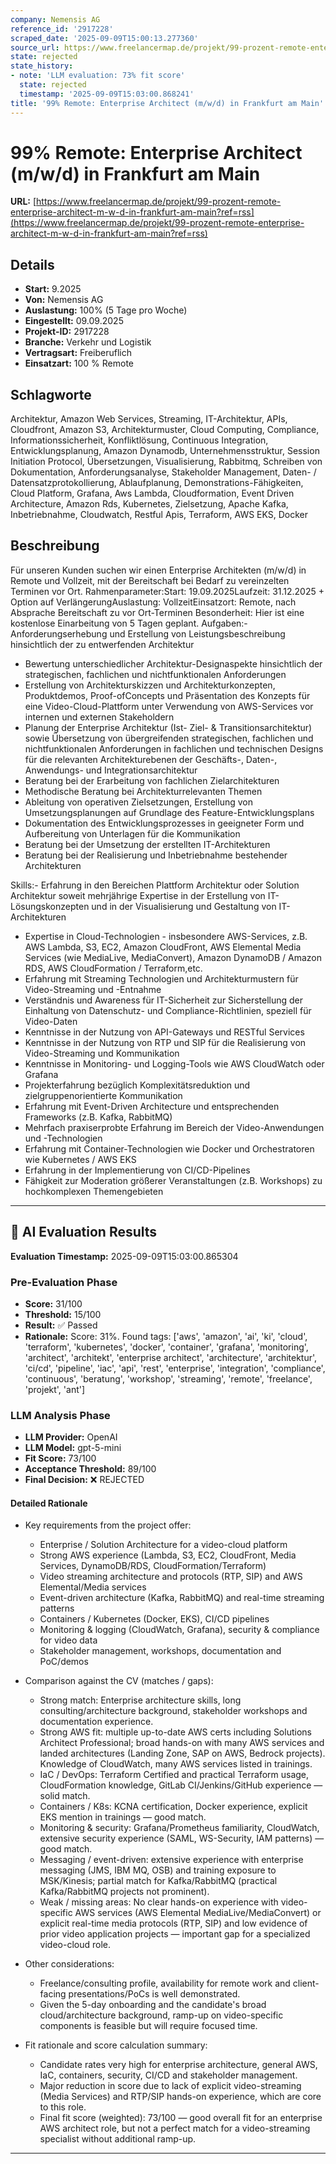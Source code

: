 ```yaml
---
company: Nemensis AG
reference_id: '2917228'
scraped_date: '2025-09-09T15:00:13.277360'
source_url: https://www.freelancermap.de/projekt/99-prozent-remote-enterprise-architect-m-w-d-in-frankfurt-am-main?ref=rss
state: rejected
state_history:
- note: 'LLM evaluation: 73% fit score'
  state: rejected
  timestamp: '2025-09-09T15:03:00.868241'
title: '99% Remote: Enterprise Architect (m/w/d) in Frankfurt am Main'
---
```



# 99% Remote: Enterprise Architect (m/w/d) in Frankfurt am Main
**URL:** [https://www.freelancermap.de/projekt/99-prozent-remote-enterprise-architect-m-w-d-in-frankfurt-am-main?ref=rss](https://www.freelancermap.de/projekt/99-prozent-remote-enterprise-architect-m-w-d-in-frankfurt-am-main?ref=rss)
## Details
- **Start:** 9.2025
- **Von:** Nemensis AG
- **Auslastung:** 100% (5 Tage pro Woche)
- **Eingestellt:** 09.09.2025
- **Projekt-ID:** 2917228
- **Branche:** Verkehr und Logistik
- **Vertragsart:** Freiberuflich
- **Einsatzart:** 100
                                                % Remote

## Schlagworte
Architektur, Amazon Web Services, Streaming, IT-Architektur, APIs, Cloudfront, Amazon S3, Architekturmuster, Cloud Computing, Compliance, Informationssicherheit, Konfliktlösung, Continuous Integration, Entwicklungsplanung, Amazon Dynamodb, Unternehmensstruktur, Session Initiation Protocol, Übersetzungen, Visualisierung, Rabbitmq, Schreiben von Dokumentation, Anforderungsanalyse, Stakeholder Management, Daten- / Datensatzprotokollierung, Ablaufplanung, Demonstrations-Fähigkeiten, Cloud Platform, Grafana, Aws Lambda, Cloudformation, Event Driven Architecture, Amazon Rds, Kubernetes, Zielsetzung, Apache Kafka, Inbetriebnahme, Cloudwatch, Restful Apis, Terraform, AWS EKS, Docker

## Beschreibung
Für unseren Kunden suchen wir einen Enterprise Architekten (m/w/d) in Remote und Vollzeit, mit der Bereitschaft bei Bedarf zu vereinzelten Terminen vor Ort.
Rahmenparameter:Start: 19.09.2025Laufzeit: 31.12.2025 + Option auf VerlängerungAuslastung: VollzeitEinsatzort: Remote, nach Absprache Bereitschaft zu vor Ort-Terminen
Besonderheit: Hier ist eine kostenlose Einarbeitung von 5 Tagen geplant.
Aufgaben:- Anforderungserhebung und Erstellung von Leistungsbeschreibung hinsichtlich der zu entwerfenden Architektur
- Bewertung unterschiedlicher Architektur-Designaspekte hinsichtlich der strategischen, fachlichen und nichtfunktionalen Anforderungen
- Erstellung von Architekturskizzen und Architekturkonzepten, Produktdemos, Proof-ofConcepts und Präsentation des Konzepts für eine Video-Cloud-Plattform unter Verwendung von AWS-Services vor internen und externen Stakeholdern
- Planung der Enterprise Architektur (Ist- Ziel- & Transitionsarchitektur) sowie Übersetzung von übergreifenden strategischen, fachlichen und nichtfunktionalen Anforderungen in fachlichen und technischen Designs für die relevanten Architekturebenen der Geschäfts-, Daten-, Anwendungs- und Integrationsarchitektur
- Beratung bei der Erarbeitung von fachlichen Zielarchitekturen
- Methodische Beratung bei Architekturrelevanten Themen
- Ableitung von operativen Zielsetzungen, Erstellung von Umsetzungsplanungen auf Grundlage des Feature-Entwicklungsplans
- Dokumentation des Entwicklungsprozesses in geeigneter Form und Aufbereitung von Unterlagen für die Kommunikation
- Beratung bei der Umsetzung der erstellten IT-Architekturen
- Beratung bei der Realisierung und Inbetriebnahme bestehender Architekturen

Skills:- Erfahrung in den Bereichen Plattform Architektur oder Solution Architektur soweit mehrjährige Expertise in der Erstellung von IT-Lösungskonzepten und in der Visualisierung und Gestaltung von IT-Architekturen
- Expertise in Cloud-Technologien - insbesondere AWS-Services, z.B. AWS Lambda, S3, EC2, Amazon CloudFront, AWS Elemental Media Services (wie MediaLive, MediaConvert), Amazon DynamoDB / Amazon RDS, AWS CloudFormation / Terraform,etc.
- Erfahrung mit Streaming Technologien und Architekturmustern für Video-Streaming und -Entnahme
- Verständnis und Awareness für IT-Sicherheit zur Sicherstellung der Einhaltung von Datenschutz- und Compliance-Richtlinien, speziell für Video-Daten
- Kenntnisse in der Nutzung von API-Gateways und RESTful Services
- Kenntnisse in der Nutzung von RTP und SIP für die Realisierung von Video-Streaming und Kommunikation
- Kenntnisse in Monitoring- und Logging-Tools wie AWS CloudWatch oder Grafana
- Projekterfahrung bezüglich Komplexitätsreduktion und zielgruppenorientierte Kommunikation
- Erfahrung mit Event-Driven Architecture und entsprechenden Frameworks (z.B. Kafka, RabbitMQ)
- Mehrfach praxiserprobte Erfahrung im Bereich der Video-Anwendungen und -Technologien
- Erfahrung mit Container-Technologien wie Docker und Orchestratoren wie Kubernetes / AWS EKS
- Erfahrung in der Implementierung von CI/CD-Pipelines
- Fähigkeit zur Moderation größerer Veranstaltungen (z.B. Workshops) zu hochkomplexen Themengebieten

---

## 🤖 AI Evaluation Results

**Evaluation Timestamp:** 2025-09-09T15:03:00.865304

### Pre-Evaluation Phase
- **Score:** 31/100
- **Threshold:** 15/100
- **Result:** ✅ Passed
- **Rationale:** Score: 31%. Found tags: ['aws', 'amazon', 'ai', 'ki', 'cloud', 'terraform', 'kubernetes', 'docker', 'container', 'grafana', 'monitoring', 'architect', 'architekt', 'enterprise architect', 'architecture', 'architektur', 'ci/cd', 'pipeline', 'iac', 'api', 'rest', 'enterprise', 'integration', 'compliance', 'continuous', 'beratung', 'workshop', 'streaming', 'remote', 'freelance', 'projekt', 'ant']

### LLM Analysis Phase
- **LLM Provider:** OpenAI
- **LLM Model:** gpt-5-mini
- **Fit Score:** 73/100
- **Acceptance Threshold:** 89/100
- **Final Decision:** ❌ REJECTED

#### Detailed Rationale
- Key requirements from the project offer:
  - Enterprise / Solution Architecture for a video-cloud platform
  - Strong AWS experience (Lambda, S3, EC2, CloudFront, Media Services, DynamoDB/RDS, CloudFormation/Terraform)
  - Video streaming architecture and protocols (RTP, SIP) and AWS Elemental/Media services
  - Event-driven architecture (Kafka, RabbitMQ) and real-time streaming patterns
  - Containers / Kubernetes (Docker, EKS), CI/CD pipelines
  - Monitoring & logging (CloudWatch, Grafana), security & compliance for video data
  - Stakeholder management, workshops, documentation and PoC/demos

- Comparison against the CV (matches / gaps):
  - Strong match: Enterprise architecture skills, long consulting/architecture background, stakeholder workshops and documentation experience.
  - Strong AWS fit: multiple up-to-date AWS certs including Solutions Architect Professional; broad hands-on with many AWS services and landed architectures (Landing Zone, SAP on AWS, Bedrock projects). Knowledge of CloudWatch, many AWS services listed in trainings.
  - IaC / DevOps: Terraform Certified and practical Terraform usage, CloudFormation knowledge, GitLab CI/Jenkins/GitHub experience — solid match.
  - Containers / K8s: KCNA certification, Docker experience, explicit EKS mention in trainings — good match.
  - Monitoring & security: Grafana/Prometheus familiarity, CloudWatch, extensive security experience (SAML, WS-Security, IAM patterns) — good match.
  - Messaging / event-driven: extensive experience with enterprise messaging (JMS, IBM MQ, OSB) and training exposure to MSK/Kinesis; partial match for Kafka/RabbitMQ (practical Kafka/RabbitMQ projects not prominent).
  - Weak / missing areas: No clear hands-on experience with video-specific AWS services (AWS Elemental MediaLive/MediaConvert) or explicit real-time media protocols (RTP, SIP) and low evidence of prior video application projects — important gap for a specialized video-cloud role.

- Other considerations:
  - Freelance/consulting profile, availability for remote work and client-facing presentations/PoCs is well demonstrated.
  - Given the 5-day onboarding and the candidate's broad cloud/architecture background, ramp-up on video-specific components is feasible but will require focused time.

- Fit rationale and score calculation summary:
  - Candidate rates very high for enterprise architecture, general AWS, IaC, containers, security, CI/CD and stakeholder management.
  - Major reduction in score due to lack of explicit video-streaming (Media Services) and RTP/SIP hands-on experience, which are core to this role.
  - Final fit score (weighted): 73/100 — good overall fit for an enterprise AWS architect role, but not a perfect match for a video-streaming specialist without additional ramp-up.

---
